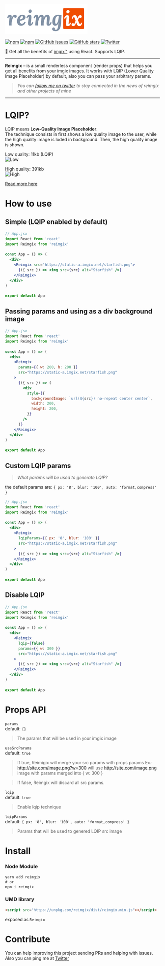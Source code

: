 ![reimgix](./logo.png)

[![npm](https://img.shields.io/npm/v/reimgix.svg?style=flat-square)](https://www.npmjs.com/package/reimgix)
[![npm](https://img.shields.io/npm/dt/reimgix.svg?style=flat-square)](https://www.npmjs.com/package/reimgix)
[![GitHub issues](https://img.shields.io/github/issues/renatorib/reimgix.svg?style=flat-square)](https://github.com/renatorib/reimgix/issues)
[![GitHub stars](https://img.shields.io/github/stars/renatorib/reimgix.svg?style=flat-square)](https://github.com/renatorib/reimgix/stargazers)
[![Twitter](https://img.shields.io/twitter/url/https/github.com/renatorib/reimgix.svg?style=social&style=flat-square)](https://twitter.com/intent/tweet?url=https://github.com/renatorib/reimgix)

:city_sunrise: Get all the benefits of [imgix™](https://www.imgix.com/) using
React. Supports LQIP.

---

**Reimgix** – is a small renderless component (render props) that helps you get
all benefits from your imgix images. It works with LQIP (Lower Quality Image
Placeholder) by default, also you can pass your arbitrary params.

> _You can [follow me on twitter](http://twitter.com/renatorib_) to stay
> connected in the news of reimgix and other projects of mine_

---

# LQIP?

LQIP means **Low-Quality Image Placeholder**.\
The technique consists in first shows a low quality image to the user, while the
high quality image is loded in background. Then, the high quality image is shown.

Low quality: 11kb (LQIP)\
![Low](https://static-a.imgix.net/starfish.png?w=400&px=16&blur=200&auto=format)

High quality: 391kb\
![High](https://static-a.imgix.net/starfish.png?w=400)

[Read more here](https://blog.imgix.com/2016/06/01/lqip-your-images.html)

# How to use

## Simple (LQIP enabled by default)

```jsx
// App.jsx
import React from 'react'
import Reimgix from 'reimgix'

const App = () => (
  <div>
    <Reimgix src="https://static-a.imgix.net/starfish.png">
      {({ src }) => <img src={src} alt="Starfish" />}
    </Reimgix>
  </div>
)

export default App
```

## Passing params and using as a div background image

```jsx
// App.jsx
import React from 'react'
import Reimgix from 'reimgix'

const App = () => (
  <div>
    <Reimgix
      params={{ w: 200, h: 200 }}
      src="https://static-a.imgix.net/starfish.png"
    >
      {({ src }) => (
        <div
          style={{
            backgroundImage: `url(${src}) no-repeat center center`,
            width: 200,
            height: 200,
          }}
        />
      )}
    </Reimgix>
  </div>
)

export default App
```

## Custom LQIP params

> _What params will be used to generate LQIP?_

the default params are: `{ px: '8', blur: '100', auto: 'format,compress' }`

```jsx
// App.jsx
import React from 'react'
import Reimgix from 'reimgix'

const App = () => (
  <div>
    <Reimgix
      lqipParams={{ px: '8', blur: '100' }}
      src="https://static-a.imgix.net/starfish.png"
    >
      {({ src }) => <img src={src} alt="Starfish" />}
    </Reimgix>
  </div>
)

export default App
```

## Disable LQIP

```jsx
// App.jsx
import React from 'react'
import Reimgix from 'reimgix'

const App = () => (
  <div>
    <Reimgix
      lqip={false}
      params={{ w: 300 }}
      src="https://static-a.imgix.net/starfish.png"
    >
      {({ src }) => <img src={src} alt="Starfish" />}
    </Reimgix>
  </div>
)

export default App
```

# Props API

`params`\
default: `{}`

> The params that will be used in your imgix image

`useSrcParams`\
default: `true`

> If true, Reimigix will merge your src params with props params Ex.:
> http://site.com/image.png?w=300 will use http://site.com/image.png image with
> params merged into { w: 300 }

> If false, Reimgix will discard all src params.

`lqip`\
default: `true`

> Enable lqip technique

`lqipParams`\
default: `{ px: '8', blur: '100', auto: 'format,compress' }`

> Params that will be used to genered LQIP src image

# Install

### Node Module

```
yarn add reimgix
# or
npm i reimgix
```

### UMD library

```html
<script src="https://unpkg.com/reimgix/dist/reimgix.min.js"></script>
```

exposed as `Reimgix`

# Contribute

You can help improving this project sending PRs and helping with issues.\
Also you can ping me at [Twitter](http://twitter.com/renatorib_)
